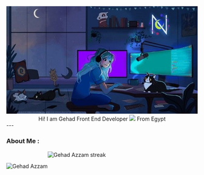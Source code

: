 

<!-- <div id="header" align="center">
  <img src="https://media.giphy.com/media/M9gbBd9nbDrOTu1Mqx/giphy.gif" width="100"/>
</div> -->


<div>
<img  src="./git.jpg"/>
</div>
<div align="center">
 Hi! I am Gehad
Front End Developer <img src="https://media.giphy.com/media/WUlplcMpOCEmTGBtBW/giphy.gif" width="30"> From Egypt
  </div>
---

### About Me :

<p><img align="left" style="margin-block:2rem; display:block;" src="https://github-readme-stats.vercel.app/api/top-langs?username=Gehadazzam&show_icons=true&locale=en&layout=compact" alt="Gehad Azzam" /></p>


<p><img align="center" src="https://github-readme-streak-stats.herokuapp.com/?user=Gehadazzam&" alt="Gehad Azzam streak" /></p>

